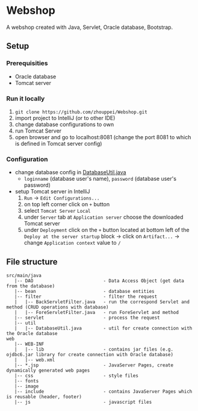 # Webshop

A webshop created with Java, Servlet, Oracle database, Bootstrap.

## Setup

### Prerequisities

- Oracle database
- Tomcat server

### Run it locally

1. `git clone https://github.com/zhouppei/Webshop.git`
2. import project to IntelliJ (or to other IDE)
3. change database configurations to own
4. run Tomcat Server
5. open browser and go to localhost:8081 (change the port 8081 to which is defined in Tomcat server config)

### Configuration

- change database config in [DatabaseUtil.java](../blob/main/src/main/java/util/DatabaseUtil.java)
    - `loginname` (database user's name), `password` (database user's password)
- setup Tomcat server in IntelliJ
    1. `Run` -> `Edit Configurations...`
    2. on top left corner click on `+` button
    3. select `Tomcat Server` `Local`
    4. under `Server` tab at `Application server` choose the downloaded Tomcat server
    5. under `Deployment` click on the `+` button located at bottom left of the `Deploy at the server startup` block -> click on `Artifact...` -> change `Application context` value to `/`



## File structure

```
src/main/java
   |-- DAO                          - Data Access Object (get data from the database)
   |-- bean                         - database entities
   |-- filter                       - filter the request
   |   |-- BackServletFilter.java   - run the correspond Servlet and method (CRUD operations with database)
   |   |-- ForeServletFilter.java   - run ForeServlet and method
   |-- servlet                      - process the request
   |-- util
   |   |-- DatabaseUtil.java        - util for create connection with the Oracle database
web
   |-- WEB-INF
   |   |-- lib                      - contains jar files (e.g. ojdbc6.jar library for create connection with Oracle database)
   |   |-- web.xml
   |-- *.jsp                        - JavaServer Pages, create dynamically generated web pages
   |-- css                          - style files
   |-- fonts	
   |-- image				
   |-- include                      - contains JavaServer Pages which is reusable (header, footer)
   |-- js                           - javascript files
```


